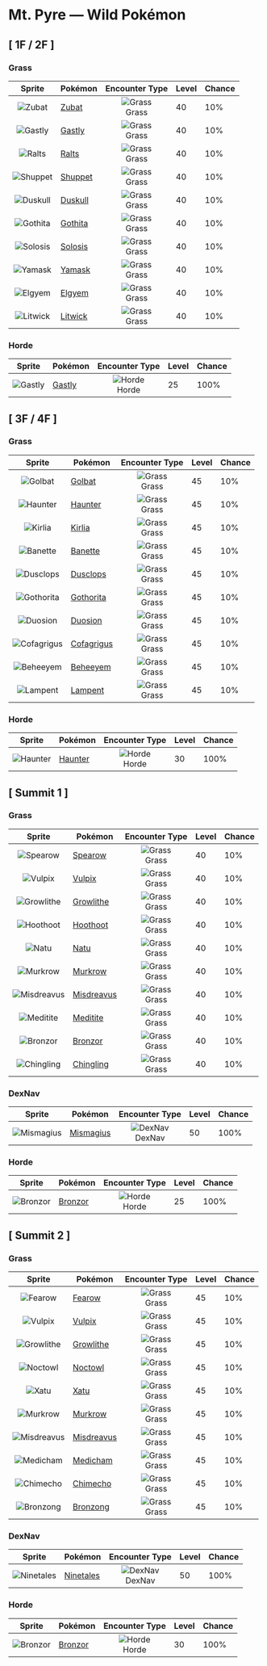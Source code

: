 # Mt. Pyre — Wild Pokémon

## [ 1F / 2F ]

### Grass

| Sprite | Pokémon | Encounter Type | Level | Chance |
|:------:|---------|:--------------:|-------|--------|
| ![Zubat](../../assets/sprites/zubat/front.gif "Zubat: Zubat avoids sunlight because exposure causes it to become unhealthy. During the daytime, it stays in caves or under the eaves of old houses, sleeping while hanging upside down.") | [Zubat](../../pokemon/zubat.md/) | ![Grass](../../assets/encounter_types/grass.png "Grass")<br>Grass | 40 | 10% |
| ![Gastly](../../assets/sprites/gastly/front.gif "Gastly: Gastly is largely composed of gaseous matter. When exposed to a strong wind, the gaseous body quickly dwindles away. Groups of this Pokémon cluster under the eaves of houses to escape the ravages of wind.") | [Gastly](../../pokemon/gastly.md/) | ![Grass](../../assets/encounter_types/grass.png "Grass")<br>Grass | 40 | 10% |
| ![Ralts](../../assets/sprites/ralts/front.gif "Ralts: Ralts has the ability to sense the emotions of people. If its Trainer is in a cheerful mood, this Pokémon grows cheerful and joyous in the same way.") | [Ralts](../../pokemon/ralts.md/) | ![Grass](../../assets/encounter_types/grass.png "Grass")<br>Grass | 40 | 10% |
| ![Shuppet](../../assets/sprites/shuppet/front.gif "Shuppet: Shuppet grows by feeding on dark emotions, such as vengefulness and envy, in the hearts of people. It roams through cities in search of grudges that taint people.") | [Shuppet](../../pokemon/shuppet.md/) | ![Grass](../../assets/encounter_types/grass.png "Grass")<br>Grass | 40 | 10% |
| ![Duskull](../../assets/sprites/duskull/front.gif "Duskull: Duskull wanders lost among the deep darkness of midnight. There is an oft-told admonishment given to misbehaving children that this Pokémon will spirit away bad children who earn scoldings from their mothers.") | [Duskull](../../pokemon/duskull.md/) | ![Grass](../../assets/encounter_types/grass.png "Grass")<br>Grass | 40 | 10% |
| ![Gothita](../../assets/sprites/gothita/front.gif "Gothita: They intently observe both Trainers and Pokémon. Apparently, they are looking at something that only Gothita can see.") | [Gothita](../../pokemon/gothita.md/) | ![Grass](../../assets/encounter_types/grass.png "Grass")<br>Grass | 40 | 10% |
| ![Solosis](../../assets/sprites/solosis/front.gif "Solosis: They drive away attackers by unleashing psychic power. They can use telepathy to talk with others.") | [Solosis](../../pokemon/solosis.md/) | ![Grass](../../assets/encounter_types/grass.png "Grass")<br>Grass | 40 | 10% |
| ![Yamask](../../assets/sprites/yamask/front.gif "Yamask: Each of them carries a mask that used to be its face when it was human. Sometimes they look at it and cry.") | [Yamask](../../pokemon/yamask.md/) | ![Grass](../../assets/encounter_types/grass.png "Grass")<br>Grass | 40 | 10% |
| ![Elgyem](../../assets/sprites/elgyem/front.gif "Elgyem: Rumors of its origin are linked to a UFO crash site in the desert 50 years ago.") | [Elgyem](../../pokemon/elgyem.md/) | ![Grass](../../assets/encounter_types/grass.png "Grass")<br>Grass | 40 | 10% |
| ![Litwick](../../assets/sprites/litwick/front.gif "Litwick: Litwick shines a light that absorbs the life energy of people and Pokémon, which becomes the fuel that it burns.") | [Litwick](../../pokemon/litwick.md/) | ![Grass](../../assets/encounter_types/grass.png "Grass")<br>Grass | 40 | 10% |

### Horde

| Sprite | Pokémon | Encounter Type | Level | Chance |
|:------:|---------|:--------------:|-------|--------|
| ![Gastly](../../assets/sprites/gastly/front.gif "Gastly: Gastly is largely composed of gaseous matter. When exposed to a strong wind, the gaseous body quickly dwindles away. Groups of this Pokémon cluster under the eaves of houses to escape the ravages of wind.") | [Gastly](../../pokemon/gastly.md/) | ![Horde](../../assets/encounter_types/horde.png "Horde")<br>Horde | 25 | 100% |

## [ 3F / 4F ]

### Grass

| Sprite | Pokémon | Encounter Type | Level | Chance |
|:------:|---------|:--------------:|-------|--------|
| ![Golbat](../../assets/sprites/golbat/front.gif "Golbat: Golbat bites down on prey with its four fangs and drinks the victim’s blood. It becomes active on inky dark moonless nights, flying around to attack people and Pokémon.") | [Golbat](../../pokemon/golbat.md/) | ![Grass](../../assets/encounter_types/grass.png "Grass")<br>Grass | 45 | 10% |
| ![Haunter](../../assets/sprites/haunter/front.gif "Haunter: Haunter is a dangerous Pokémon. If one beckons you while floating in darkness, you must never approach it. This Pokémon will try to lick you with its tongue and steal your life away.") | [Haunter](../../pokemon/haunter.md/) | ![Grass](../../assets/encounter_types/grass.png "Grass")<br>Grass | 45 | 10% |
| ![Kirlia](../../assets/sprites/kirlia/front.gif "Kirlia: Kirlia uses the horns on its head to amplify its psychokinetic power. When the Pokémon uses its power, the air around it becomes distorted, creating mirages of nonexistent scenery.") | [Kirlia](../../pokemon/kirlia.md/) | ![Grass](../../assets/encounter_types/grass.png "Grass")<br>Grass | 45 | 10% |
| ![Banette](../../assets/sprites/banette/front.gif "Banette: A cursed energy permeated the stuffing of a discarded and forgotten plush doll, giving it new life as Banette. The Pokémon’s energy would escape if it were to ever open its mouth.") | [Banette](../../pokemon/banette.md/) | ![Grass](../../assets/encounter_types/grass.png "Grass")<br>Grass | 45 | 10% |
| ![Dusclops](../../assets/sprites/dusclops/front.gif "Dusclops: Dusclops absorbs anything, however large the object may be. This Pokémon hypnotizes its foe by waving its hands in a macabre manner and by bringing its single eye to bear. The hypnotized foe is made to do Dusclops’s bidding.") | [Dusclops](../../pokemon/dusclops.md/) | ![Grass](../../assets/encounter_types/grass.png "Grass")<br>Grass | 45 | 10% |
| ![Gothorita](../../assets/sprites/gothorita/front.gif "Gothorita: According to many old tales, it creates friends for itself by controlling sleeping children on starry nights.") | [Gothorita](../../pokemon/gothorita.md/) | ![Grass](../../assets/encounter_types/grass.png "Grass")<br>Grass | 45 | 10% |
| ![Duosion](../../assets/sprites/duosion/front.gif "Duosion: When their two divided brains think the same thoughts, their psychic power is maximized.") | [Duosion](../../pokemon/duosion.md/) | ![Grass](../../assets/encounter_types/grass.png "Grass")<br>Grass | 45 | 10% |
| ![Cofagrigus](../../assets/sprites/cofagrigus/front.gif "Cofagrigus: Grave robbers who mistake them for real coffins and get too close end up trapped inside their bodies.") | [Cofagrigus](../../pokemon/cofagrigus.md/) | ![Grass](../../assets/encounter_types/grass.png "Grass")<br>Grass | 45 | 10% |
| ![Beheeyem](../../assets/sprites/beheeyem/front.gif "Beheeyem: It uses psychic power to control an opponent’s brain and tamper with its memories.") | [Beheeyem](../../pokemon/beheeyem.md/) | ![Grass](../../assets/encounter_types/grass.png "Grass")<br>Grass | 45 | 10% |
| ![Lampent](../../assets/sprites/lampent/front.gif "Lampent: It arrives near the moment of death and steals spirit from the body.") | [Lampent](../../pokemon/lampent.md/) | ![Grass](../../assets/encounter_types/grass.png "Grass")<br>Grass | 45 | 10% |

### Horde

| Sprite | Pokémon | Encounter Type | Level | Chance |
|:------:|---------|:--------------:|-------|--------|
| ![Haunter](../../assets/sprites/haunter/front.gif "Haunter: Haunter is a dangerous Pokémon. If one beckons you while floating in darkness, you must never approach it. This Pokémon will try to lick you with its tongue and steal your life away.") | [Haunter](../../pokemon/haunter.md/) | ![Horde](../../assets/encounter_types/horde.png "Horde")<br>Horde | 30 | 100% |

## [ Summit 1 ]

### Grass

| Sprite | Pokémon | Encounter Type | Level | Chance |
|:------:|---------|:--------------:|-------|--------|
| ![Spearow](../../assets/sprites/spearow/front.gif "Spearow: Spearow has a very loud cry that can be heard over half a mile away. If its high, keening cry is heard echoing all around, it is a sign that they are warning each other of danger.") | [Spearow](../../pokemon/spearow.md/) | ![Grass](../../assets/encounter_types/grass.png "Grass")<br>Grass | 40 | 10% |
| ![Vulpix](../../assets/sprites/vulpix/front.gif "Vulpix: Inside Vulpix’s body burns a flame that never goes out. During the daytime, when the temperatures rise, this Pokémon releases flames from its mouth to prevent its body from growing too hot.") | [Vulpix](../../pokemon/vulpix.md/) | ![Grass](../../assets/encounter_types/grass.png "Grass")<br>Grass | 40 | 10% |
| ![Growlithe](../../assets/sprites/growlithe/front.gif "Growlithe: Growlithe has a superb sense of smell. Once it smells anything, this Pokémon won’t forget the scent, no matter what. It uses its advanced olfactory sense to determine the emotions of other living things.") | [Growlithe](../../pokemon/growlithe.md/) | ![Grass](../../assets/encounter_types/grass.png "Grass")<br>Grass | 40 | 10% |
| ![Hoothoot](../../assets/sprites/hoothoot/front.gif "Hoothoot: Hoothoot has an internal organ that senses and tracks the earth’s rotation. Using this special organ, this Pokémon begins hooting at precisely the same time every day.") | [Hoothoot](../../pokemon/hoothoot.md/) | ![Grass](../../assets/encounter_types/grass.png "Grass")<br>Grass | 40 | 10% |
| ![Natu](../../assets/sprites/natu/front.gif "Natu: Natu has a highly developed jumping ability. The Pokémon flaps and leaps onto tree branches that are taller than grown-up people to pick at the tree’s new shoots.") | [Natu](../../pokemon/natu.md/) | ![Grass](../../assets/encounter_types/grass.png "Grass")<br>Grass | 40 | 10% |
| ![Murkrow](../../assets/sprites/murkrow/front.gif "Murkrow: Murkrow was feared and loathed as the alleged bearer of ill fortune. This Pokémon shows strong interest in anything that sparkles or glitters. It will even try to steal rings from women.") | [Murkrow](../../pokemon/murkrow.md/) | ![Grass](../../assets/encounter_types/grass.png "Grass")<br>Grass | 40 | 10% |
| ![Misdreavus](../../assets/sprites/misdreavus/front.gif "Misdreavus: Misdreavus frightens people with a creepy, sobbing cry. The Pokémon apparently uses its red spheres to absorb the fearful feelings of foes and turn them into nutrition.") | [Misdreavus](../../pokemon/misdreavus.md/) | ![Grass](../../assets/encounter_types/grass.png "Grass")<br>Grass | 40 | 10% |
| ![Meditite](../../assets/sprites/meditite/front.gif "Meditite: Meditite heightens its inner energy through meditation. It survives on just one berry a day. Minimal eating is another aspect of this Pokémon’s training.") | [Meditite](../../pokemon/meditite.md/) | ![Grass](../../assets/encounter_types/grass.png "Grass")<br>Grass | 40 | 10% |
| ![Bronzor](../../assets/sprites/bronzor/front.gif "Bronzor: Implements shaped like it were discovered in ancient tombs. It is unknown if they are related.") | [Bronzor](../../pokemon/bronzor.md/) | ![Grass](../../assets/encounter_types/grass.png "Grass")<br>Grass | 40 | 10% |
| ![Chingling](../../assets/sprites/chingling/front.gif "Chingling: There is an orb inside its mouth. When it hops, the orb bounces all over and makes a ringing sound.") | [Chingling](../../pokemon/chingling.md/) | ![Grass](../../assets/encounter_types/grass.png "Grass")<br>Grass | 40 | 10% |

### DexNav

| Sprite | Pokémon | Encounter Type | Level | Chance |
|:------:|---------|:--------------:|-------|--------|
| ![Mismagius](../../assets/sprites/mismagius/front.gif "Mismagius: Its cries sound like incantations to torment the foe. It appears where you least expect it.") | [Mismagius](../../pokemon/mismagius.md/) | ![DexNav](../../assets/encounter_types/dexnav.png "DexNav")<br>DexNav | 50 | 100% |

### Horde

| Sprite | Pokémon | Encounter Type | Level | Chance |
|:------:|---------|:--------------:|-------|--------|
| ![Bronzor](../../assets/sprites/bronzor/front.gif "Bronzor: Implements shaped like it were discovered in ancient tombs. It is unknown if they are related.") | [Bronzor](../../pokemon/bronzor.md/) | ![Horde](../../assets/encounter_types/horde.png "Horde")<br>Horde | 25 | 100% |

## [ Summit 2 ]

### Grass

| Sprite | Pokémon | Encounter Type | Level | Chance |
|:------:|---------|:--------------:|-------|--------|
| ![Fearow](../../assets/sprites/fearow/front.gif "Fearow: Fearow is recognized by its long neck and elongated beak. They are conveniently shaped for catching prey in soil or water. It deftly moves its long and skinny beak to pluck prey.") | [Fearow](../../pokemon/fearow.md/) | ![Grass](../../assets/encounter_types/grass.png "Grass")<br>Grass | 45 | 10% |
| ![Vulpix](../../assets/sprites/vulpix/front.gif "Vulpix: Inside Vulpix’s body burns a flame that never goes out. During the daytime, when the temperatures rise, this Pokémon releases flames from its mouth to prevent its body from growing too hot.") | [Vulpix](../../pokemon/vulpix.md/) | ![Grass](../../assets/encounter_types/grass.png "Grass")<br>Grass | 45 | 10% |
| ![Growlithe](../../assets/sprites/growlithe/front.gif "Growlithe: Growlithe has a superb sense of smell. Once it smells anything, this Pokémon won’t forget the scent, no matter what. It uses its advanced olfactory sense to determine the emotions of other living things.") | [Growlithe](../../pokemon/growlithe.md/) | ![Grass](../../assets/encounter_types/grass.png "Grass")<br>Grass | 45 | 10% |
| ![Noctowl](../../assets/sprites/noctowl/front.gif "Noctowl: Noctowl never fails at catching prey in darkness. This Pokémon owes its success to its superior vision that allows it to see in minimal light, and to its soft, supple wings that make no sound in flight.") | [Noctowl](../../pokemon/noctowl.md/) | ![Grass](../../assets/encounter_types/grass.png "Grass")<br>Grass | 45 | 10% |
| ![Xatu](../../assets/sprites/xatu/front.gif "Xatu: Xatu is known to stand motionless while staring at the sun all day long. Some people revere it as a mystical Pokémon out of their belief that Xatu is in possession of the power to see into the future.") | [Xatu](../../pokemon/xatu.md/) | ![Grass](../../assets/encounter_types/grass.png "Grass")<br>Grass | 45 | 10% |
| ![Murkrow](../../assets/sprites/murkrow/front.gif "Murkrow: Murkrow was feared and loathed as the alleged bearer of ill fortune. This Pokémon shows strong interest in anything that sparkles or glitters. It will even try to steal rings from women.") | [Murkrow](../../pokemon/murkrow.md/) | ![Grass](../../assets/encounter_types/grass.png "Grass")<br>Grass | 45 | 10% |
| ![Misdreavus](../../assets/sprites/misdreavus/front.gif "Misdreavus: Misdreavus frightens people with a creepy, sobbing cry. The Pokémon apparently uses its red spheres to absorb the fearful feelings of foes and turn them into nutrition.") | [Misdreavus](../../pokemon/misdreavus.md/) | ![Grass](../../assets/encounter_types/grass.png "Grass")<br>Grass | 45 | 10% |
| ![Medicham](../../assets/sprites/medicham/front.gif "Medicham: Through the power of meditation, Medicham developed its sixth sense. It gained the ability to use psychokinetic powers. This Pokémon is known to meditate for a whole month without eating.") | [Medicham](../../pokemon/medicham.md/) | ![Grass](../../assets/encounter_types/grass.png "Grass")<br>Grass | 45 | 10% |
| ![Chimecho](../../assets/sprites/chimecho/front.gif "Chimecho: In high winds, Chimecho cries as it hangs from a tree branch or the eaves of a building using a suction cup on its head. This Pokémon plucks berries with its long tail and eats them.") | [Chimecho](../../pokemon/chimecho.md/) | ![Grass](../../assets/encounter_types/grass.png "Grass")<br>Grass | 45 | 10% |
| ![Bronzong](../../assets/sprites/bronzong/front.gif "Bronzong: Ancient people believed that petitioning Bronzong for rain was the way to make crops grow.") | [Bronzong](../../pokemon/bronzong.md/) | ![Grass](../../assets/encounter_types/grass.png "Grass")<br>Grass | 45 | 10% |

### DexNav

| Sprite | Pokémon | Encounter Type | Level | Chance |
|:------:|---------|:--------------:|-------|--------|
| ![Ninetales](../../assets/sprites/ninetales/front.gif "Ninetales: Legend has it that Ninetales came into being when nine wizards possessing sacred powers merged into one. This Pokémon is highly intelligent—it can understand human speech.") | [Ninetales](../../pokemon/ninetales.md/) | ![DexNav](../../assets/encounter_types/dexnav.png "DexNav")<br>DexNav | 50 | 100% |

### Horde

| Sprite | Pokémon | Encounter Type | Level | Chance |
|:------:|---------|:--------------:|-------|--------|
| ![Bronzor](../../assets/sprites/bronzor/front.gif "Bronzor: Implements shaped like it were discovered in ancient tombs. It is unknown if they are related.") | [Bronzor](../../pokemon/bronzor.md/) | ![Horde](../../assets/encounter_types/horde.png "Horde")<br>Horde | 30 | 100% |

